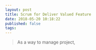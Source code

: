 ```yaml
---
layout: post
title: Scrum for Deliver Valued Feature
date: 2018-05-20 10:18:22
published: false
tags:
---
```


> As a way to manage project,

<!-- more -->
